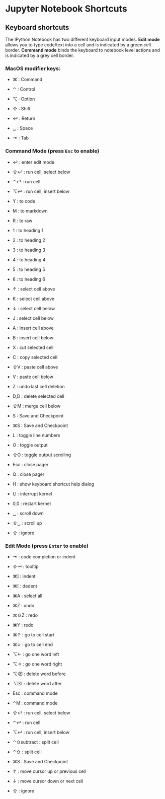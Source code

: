 # Jupyter Notebook Shortcuts

## Keyboard shortcuts

The IPython Notebook has two different keyboard input modes. **Edit mode** allows you to type code/text into a cell and is indicated by a green cell border. **Command mode** binds the keyboard to notebook level actions and is indicated by a grey cell border.

### MacOS modifier keys:

- ⌘  : Command

- ⌃  : Control

- ⌥  : Option

- ⇧  : Shift

- ↩  : Return

- ␣  : Space

- ⇥  : Tab

### Command Mode (press `Esc` to enable)

- ↩  : enter edit mode

- ⇧↩  : run cell, select below

- ⌃↩  : run cell

- ⌥↩  : run cell, insert below

- Y  : to code

- M  : to markdown

- R  : to raw

- 1  : to heading 1

- 2  : to heading 2

- 3  : to heading 3

- 4  : to heading 4

- 5  : to heading 5

- 6  : to heading 6

- ↑  : select cell above

- K  : select cell above

- ↓  : select cell below

- J  : select cell below

- A  : insert cell above

- B  : insert cell below

- X  : cut selected cell

- C  : copy selected cell

- ⇧V  : paste cell above

- V  : paste cell below

- Z  : undo last cell deletion

- D,D  : delete selected cell

- ⇧M  : merge cell below

- S  : Save and Checkpoint

- ⌘S  : Save and Checkpoint

- L  : toggle line numbers

- O  : toggle output

- ⇧O  : toggle output scrolling

- Esc  : close pager

- Q  : close pager

- H  : show keyboard shortcut help dialog

- I,I  : interrupt kernel

- 0,0  : restart kernel

- ␣  : scroll down

- ⇧␣  : scroll up

- ⇧  : ignore

### Edit Mode (press `Enter` to enable)

- ⇥  : code completion or indent

- ⇧⇥  : tooltip

- ⌘]  : indent

- ⌘[  : dedent

- ⌘A  : select all

- ⌘Z  : undo

- ⌘⇧Z  : redo

- ⌘Y  : redo

- ⌘↑  : go to cell start

- ⌘↓  : go to cell end

- ⌥←  : go one word left

- ⌥→  : go one word right

- ⌥⌫  : delete word before

- ⌥⌦  : delete word after

- Esc  : command mode

- ⌃M  : command mode

- ⇧↩  : run cell, select below

- ⌃↩  : run cell

- ⌥↩  : run cell, insert below

- ⌃⇧subtract  : split cell

- ⌃⇧  : split cell

- ⌘S  : Save and Checkpoint

- ↑  : move cursor up or previous cell

- ↓  : move cursor down or next cell

- ⇧  : ignore

